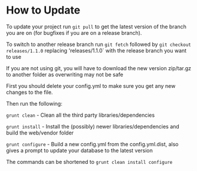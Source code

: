 How to Update
=============

To update your project run `git pull` to get the latest version of the branch you are on (for bugfixes if you are on a release branch).
 
To switch to another release branch run `git fetch` followed by `git checkout releases/1.1.0` replacing 'releases/1.1.0` with the release branch you want to use

If you are not using git, you will have to download the new version zip/tar.gz to another folder as overwriting may not be safe

First you should delete your config.yml to make sure you get any new changes to the file.

Then run the following: 

`grunt clean` - Clean all the third party libraries/dependencies

`grunt install` - Install the (possibly) newer libraries/dependencies and build the web/vendor folder

`grunt configure` - Build a new config.yml from the config.yml.dist, also gives a prompt to update your database to the latest version

The commands can be shortened to `grunt clean install configure`